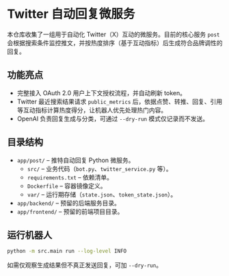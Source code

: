 # Twitter 自动回复微服务

本仓库收集了一组用于自动化 Twitter（X）互动的微服务。目前的核心服务 `post` 会根据搜索条件监控推文，并按热度排序（基于互动指标）后生成符合品牌调性的回复。

## 功能亮点
- 完整接入 OAuth 2.0 用户上下文授权流程，并自动刷新 token。
- Twitter 最近搜索结果请求 `public_metrics` 后，依据点赞、转推、回复、引用等互动指标计算热度得分，让机器人优先处理热门内容。
- OpenAI 负责回复生成与分类，可通过 `--dry-run` 模式仅记录而不发送。

## 目录结构
- `app/post/` – 推特自动回复 Python 微服务。
  - `src/` – 业务代码（`bot.py`、`twitter_service.py` 等）。
  - `requirements.txt` – 依赖清单。
  - `Dockerfile` – 容器镜像定义。
  - `var/` – 运行期存储（`state.json`、`token_state.json`）。
- `app/backend/` – 预留的后端服务目录。
- `app/frontend/` – 预留的前端项目目录。

## 运行机器人
```bash
python -m src.main run --log-level INFO
```
如需仅观察生成结果但不真正发送回复，可加 `--dry-run`。


